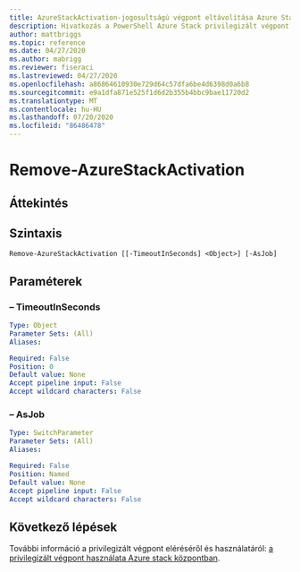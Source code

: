 ```yaml
---
title: AzureStackActivation-jogosultságú végpont eltávolítása Azure Stack hubhoz
description: Hivatkozás a PowerShell Azure Stack privilegizált végpont – Remove-AzureStackActivation
author: mattbriggs
ms.topic: reference
ms.date: 04/27/2020
ms.author: mabrigg
ms.reviewer: fiseraci
ms.lastreviewed: 04/27/2020
ms.openlocfilehash: a86864610930e729d64c57dfa6be4d6398d0a6b8
ms.sourcegitcommit: e9a1dfa871e525f1d6d2b355b4bbc9bae11720d2
ms.translationtype: MT
ms.contentlocale: hu-HU
ms.lasthandoff: 07/20/2020
ms.locfileid: "86486478"
---
```

# <a name="remove-azurestackactivation"></a>Remove-AzureStackActivation

## <a name="synopsis"></a>Áttekintés

## <a name="syntax"></a>Szintaxis

```
Remove-AzureStackActivation [[-TimeoutInSeconds] <Object>] [-AsJob]
```

## <a name="parameters"></a>Paraméterek

### <a name="-timeoutinseconds"></a>– TimeoutInSeconds
 

```yaml
Type: Object
Parameter Sets: (All)
Aliases:

Required: False
Position: 0
Default value: None
Accept pipeline input: False
Accept wildcard characters: False
```

### <a name="-asjob"></a>– AsJob


```yaml
Type: SwitchParameter
Parameter Sets: (All)
Aliases:

Required: False
Position: Named
Default value: None
Accept pipeline input: False
Accept wildcard characters: False
```


## <a name="next-steps"></a>Következő lépések

További információ a privilegizált végpont eléréséről és használatáról: [a privilegizált végpont használata Azure stack központban](../../operator/azure-stack-privileged-endpoint.md).
